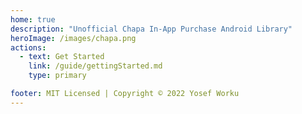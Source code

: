 ```yaml
---
home: true
description: "Unofficial Chapa In-App Purchase Android Library"
heroImage: /images/chapa.png
actions:
  - text: Get Started
    link: /guide/gettingStarted.md
    type: primary

footer: MIT Licensed | Copyright © 2022 Yosef Worku
---
```

